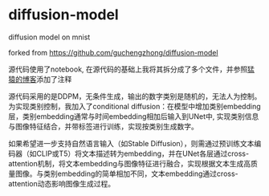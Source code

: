 # diffusion-model
diffusion model on mnist

forked from https://github.com/guchengzhong/diffusion-model

源代码使用了notebook, 在源代码的基础上我将其拆分成了多个文件，并参照[猛猿的博客](https://zhuanlan.zhihu.com/p/655568910)添加了注释

源代码采用的是DDPM，无条件生成，输出的数字类别是随机的，无法人为控制。为实现类别控制，我加入了conditional diffusion：在模型中增加类别embedding层，类别embedding通常与时间embedding相加后输入到UNet中, 实现类别信息与图像特征结合，并带标签进行训练，实现按类别生成数字。

如果希望进一步支持自然语言输入（如Stable Diffusion），则需通过预训练文本编码器（如CLIP或T5）将文本描述转为embedding，并在UNet各层通过cross-attention机制，将文本embedding与图像特征进行融合，实现根据文本生成高质量图像。与类别embedding的简单相加不同，文本embedding通过cross-attention动态影响图像生成过程。